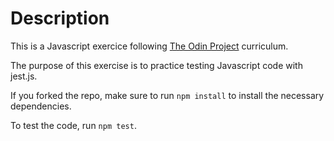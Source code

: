 # Description

This is a Javascript exercice following [The Odin Project](https://www.theodinproject.com/lessons/node-path-javascript-testing-practice) curriculum.

The purpose of this exercise is to practice testing Javascript code with jest.js.

If you forked the repo, make sure to run `npm install` to install the necessary dependencies.

To test the code, run `npm test`.
